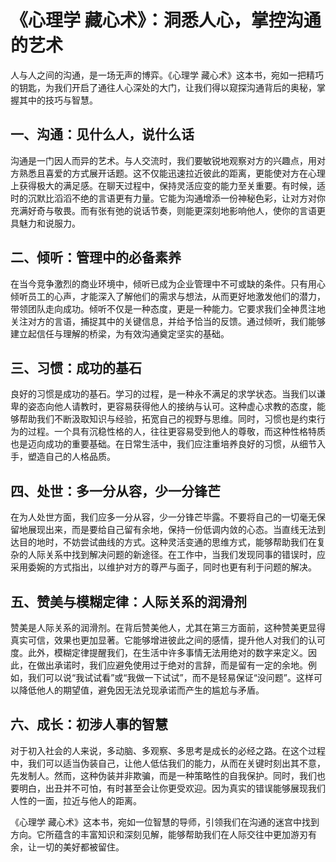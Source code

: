 # 《心理学 藏心术》：洞悉人心，掌控沟通的艺术

人与人之间的沟通，是一场无声的博弈。《心理学 藏心术》这本书，宛如一把精巧的钥匙，为我们开启了通往人心深处的大门，让我们得以窥探沟通背后的奥秘，掌握其中的技巧与智慧。

## 一、沟通：见什么人，说什么话

沟通是一门因人而异的艺术。与人交流时，我们要敏锐地观察对方的兴趣点，用对方熟悉且喜爱的方式展开话题。这不仅能迅速拉近彼此的距离，更能使对方在心理上获得极大的满足感。在聊天过程中，保持灵活应变的能力至关重要。有时候，适时的沉默比滔滔不绝的言语更有力量。它能为沟通增添一份神秘色彩，让对方对你充满好奇与敬畏。而有张有弛的说话节奏，则能更深刻地影响他人，使你的言语更具魅力和说服力。

## 二、倾听：管理中的必备素养

在当今竞争激烈的商业环境中，倾听已成为企业管理中不可或缺的条件。只有用心倾听员工的心声，才能深入了解他们的需求与想法，从而更好地激发他们的潜力，带领团队走向成功。倾听不仅是一种态度，更是一种能力。它要求我们全神贯注地关注对方的言语，捕捉其中的关键信息，并给予恰当的反馈。通过倾听，我们能够建立起信任与理解的桥梁，为有效沟通奠定坚实的基础。

## 三、习惯：成功的基石

良好的习惯是成功的基石。学习的过程，是一种永不满足的求学状态。当我们以谦卑的姿态向他人请教时，更容易获得他人的接纳与认可。这种虚心求教的态度，能够帮助我们不断汲取知识与经验，拓宽自己的视野与思维。同时，习惯也是约束行为的过程。一个具有沉稳性格的人，往往更容易受到他人的尊敬，而这种性格特质也是迈向成功的重要基础。在日常生活中，我们应注重培养良好的习惯，从细节入手，塑造自己的人格品质。

## 四、处世：多一分从容，少一分锋芒

在为人处世方面，我们应多一分从容，少一分锋芒毕露。不要将自己的一切毫无保留地展现出来，而是要给自己留有余地，保持一份低调内敛的心态。当直线无法到达目的地时，不妨尝试曲线的方式。这种灵活变通的思维方式，能够帮助我们在复杂的人际关系中找到解决问题的新途径。在工作中，当我们发现同事的错误时，应采用委婉的方式指出，以维护对方的尊严与面子，同时也更有利于问题的解决。

## 五、赞美与模糊定律：人际关系的润滑剂

赞美是人际关系的润滑剂。在背后赞美他人，尤其在第三方面前，这种赞美更显得真实可信，效果也更加显著。它能够增进彼此之间的感情，提升他人对我们的认可度。此外，模糊定律提醒我们，在生活中许多事情无法用绝对的数字来定义。因此，在做出承诺时，我们应避免使用过于绝对的言辞，而是留有一定的余地。例如，我们可以说“我试试看”或“我做一下试试”，而不是轻易保证“没问题”。这样可以降低他人的期望值，避免因无法兑现承诺而产生的尴尬与矛盾。

## 六、成长：初涉人事的智慧

对于初入社会的人来说，多动脑、多观察、多思考是成长的必经之路。在这个过程中，我们可以适当伪装自己，让他人低估我们的能力，从而在关键时刻出其不意，先发制人。然而，这种伪装并非欺骗，而是一种策略性的自我保护。同时，我们也要明白，出丑并不可怕，有时甚至会让你更受欢迎。因为真实的错误能够展现我们人性的一面，拉近与他人的距离。

《心理学 藏心术》这本书，宛如一位智慧的导师，引领我们在沟通的迷宫中找到方向。它所蕴含的丰富知识和深刻见解，能够帮助我们在人际交往中更加游刃有余，让一切的美好都被留住。